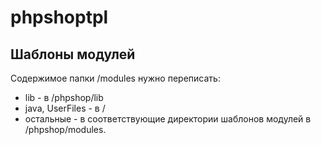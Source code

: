 # phpshoptpl

## Шаблоны модулей
Содержимое папки /modules нужно переписать:
* lib - в /phpshop/lib
* java, UserFiles - в /
* остальные -  в соответствующие директории шаблонов модулей в /phpshop/modules.
